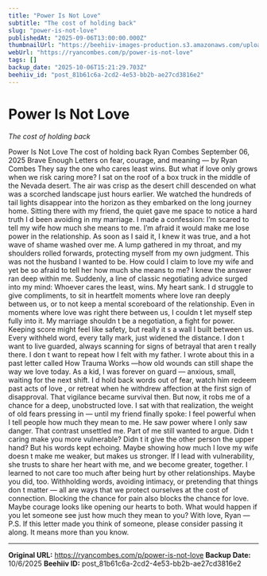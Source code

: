 ```yaml
---
title: "Power Is Not Love"
subtitle: "The cost of holding back"
slug: "power-is-not-love"
publishedAt: "2025-09-06T13:00:00.000Z"
thumbnailUrl: "https://beehiiv-images-production.s3.amazonaws.com/uploads/asset/file/8f4ff478-76ae-4c8d-8af8-c490715e0c04/power_is_not_love.png?t=1757107055"
webUrl: "https://ryancombes.com/p/power-is-not-love"
tags: []
backup_date: "2025-10-06T15:21:29.703Z"
beehiiv_id: "post_81b61c6a-2cd2-4e53-bb2b-ae27cd3816e2"
---
```


# Power Is Not Love

*The cost of holding back*



Power Is Not Love The cost of holding back Ryan Combes September 06, 2025 Brave Enough Letters on fear, courage, and meaning — by Ryan Combes They say the one who cares least wins. But what if love only grows when we risk caring more? I sat on the roof of a box truck in the middle of the Nevada desert. The air was crisp as the desert chill descended on what was a scorched landscape just hours earlier. We watched the hundreds of tail lights disappear into the horizon as they embarked on the long journey home. Sitting there with my friend, the quiet gave me space to notice a hard truth I d been avoiding in my marriage. I made a confession: I’m scared to tell my wife how much she means to me. I’m afraid it would make me lose power in the relationship. As soon as I said it, I knew it was true, and a hot wave of shame washed over me. A lump gathered in my throat, and my shoulders rolled forwards, protecting myself from my own judgment. This was not the husband I wanted to be. How could I claim to love my wife and yet be so afraid to tell her how much she means to me? I knew the answer ran deep within me. Suddenly, a line of classic negotiating advice surged into my mind: Whoever cares the least, wins. My heart sank. I d struggle to give compliments, to sit in heartfelt moments where love ran deeply between us, or to not keep a mental scoreboard of the relationship. Even in moments where love was right there between us, I couldn t let myself step fully into it. My marriage shouldn t be a negotiation, a fight for power. Keeping score might feel like safety, but really it s a wall I built between us. Every withheld word, every tally mark, just widened the distance. I don t want to live guarded, always scanning for signs of betrayal that aren t really there. I don t want to repeat how I felt with my father. I wrote about this in a past letter called How Trauma Works —how old wounds can still shape the way we love today. As a kid, I was forever on guard — anxious, small, waiting for the next shift. I d hold back words out of fear, watch him redeem past acts of love , or retreat when he withdrew affection at the first sign of disapproval. That vigilance became survival then. But now, it robs me of a chance for a deep, unobstructed love. I sat with that realization, the weight of old fears pressing in — until my friend finally spoke: I feel powerful when I tell people how much they mean to me. He saw power where I only saw danger. That contrast unsettled me. Part of me still wanted to argue. Didn t caring make you more vulnerable? Didn t it give the other person the upper hand? But his words kept echoing. Maybe showing how much I love my wife doesn t make me weaker, but makes us stronger. If I lead with vulnerability, she trusts to share her heart with me, and we become greater, together. I learned to not care too much after being hurt by other relationships. Maybe you did, too. Withholding words, avoiding intimacy, or pretending that things don t matter — all are ways that we protect ourselves at the cost of connection. Blocking the chance for pain also blocks the chance for love. Maybe courage looks like opening our hearts to both. What would happen if you let someone see just how much they mean to you? With love, Ryan — P.S. If this letter made you think of someone, please consider passing it along. It means more than you know.

---

**Original URL:** https://ryancombes.com/p/power-is-not-love
**Backup Date:** 10/6/2025
**Beehiiv ID:** post_81b61c6a-2cd2-4e53-bb2b-ae27cd3816e2
